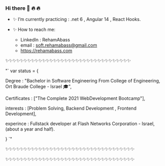 ### Hi there 👋 🔥 🔥 

<!--
**rehamAbass/rehamAbass** is a  _special_ ✨ repository because its `README.md` (this file) appears on your GitHub profile.
-->
- ✨ I’m currently practicing :  .net 6 , Angular 14 , React Hooks.
- ✨ How to reach me: 
    
    - LinkedIn  : RehamAbass  
    - email : soft.rehamabass@gmail.com
    - https://rehamabass.com
    
✨✨✨✨✨✨✨✨✨✨✨✨✨✨✨✨✨✨✨✨✨✨✨✨✨✨✨✨✨✨✨✨✨✨

"`
var status = 
{ 

Degree       : "Bachelor in Software Engineering From College of Engineering, Ort Braude College - Israel 🎓",

Certificates : ["The Complete 2021 WebDevelopment Bootcamp"],

interests    : [Problem Solving, Backend Development , Frontend Development],

experince    : Fullstack developer at Flash Networks Corporation - Israel, (about a year and half).

}
`"

✨✨✨✨✨✨✨✨✨✨✨✨✨✨✨✨✨✨✨✨✨✨✨✨✨✨✨✨✨✨✨✨✨✨✨

✨✨✨✨✨✨✨✨✨✨✨✨✨✨✨✨✨✨✨✨✨✨✨✨✨✨✨✨✨✨✨✨✨✨✨





